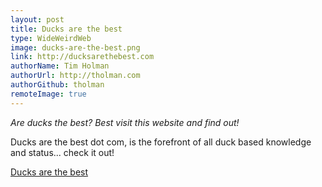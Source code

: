 ```yaml
---
layout: post
title: Ducks are the best
type: WideWeirdWeb
image: ducks-are-the-best.png
link: http://ducksarethebest.com
authorName: Tim Holman
authorUrl: http://tholman.com
authorGithub: tholman
remoteImage: true
---
```


_Are ducks the best? Best visit this website and find out!_

Ducks are the best dot com, is the forefront of all duck based knowledge and status... check it out!

[Ducks are the best](http://ducksarethebest.com/)
